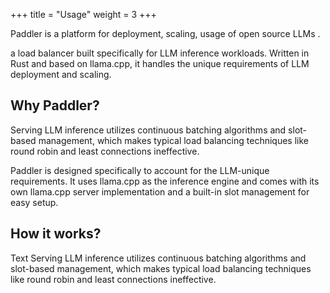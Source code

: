 +++
title = "Usage"
weight = 3
+++

Paddler is a platform for deployment, scaling, usage of open source LLMs .

a load balancer built specifically for LLM inference workloads. Written in Rust and based on llama.cpp, it handles the unique requirements of LLM deployment and scaling.

## Why Paddler?

Serving LLM inference utilizes continuous batching algorithms and slot-based management, which makes typical load balancing techniques like round robin and least connections ineffective.

Paddler is designed specifically to account for the LLM-unique requirements. It uses llama.cpp as the inference engine and comes with its own llama.cpp server implementation and a built-in slot management for easy setup.

## How it works?

Text
Serving LLM inference utilizes continuous batching algorithms and slot-based management, which makes typical load balancing techniques like round robin and least connections ineffective.
